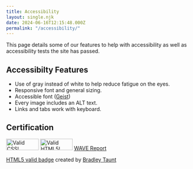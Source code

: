 ```yaml
---
title: Accessibility
layout: single.njk
date: 2024-06-16T12:15:48.000Z
permalink: "/accessibility/"
---
```


This page details some of our features to help with accessibility as well as accessibility tests the site has passed.

## Accessibilty Features

- Use of gray instead of white to help reduce fatigue on the eyes.
- Responsive font and general sizing.
- Accessible font ([Geist](https://vercel.com/font))
- Every image includes an ALT text.
- Links and tabs work with keyboard.

## Certification

<a href="https://jigsaw.w3.org/css-validator/check/referer" style="display:inline-block;">
    <img style="width:88px;height:31px"
            src="/static/images/buttons/vcss.png"
            alt="Valid CSS!" />
</a>
<a href="https://html5.validator.nu/?doc=https%3A%2F%2Fsurfscape.neocities.org" style="display:inline-block;">
    <img src="/static/images/buttons/vhtml5.png" alt="Valid HTML5!" style="width:88px;height:31px;"/>
</a>
<a href="https://wave.webaim.org/report#/surfscape.neocities.org">WAVE Report</a>

<p> <a href="https://github.com/bradleytaunt/html5-valid-badge">HTML5 valid badge</a> created by <a href="https://btxx.org/">Bradley Taunt</a></p>
